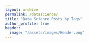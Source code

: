 ```yaml
---
layout: archive
permalink: /datascience/
title: "Data Science Posts by Tags"
author_profile: true
header:
  image: "/assets/images/Header.png"
---
```

